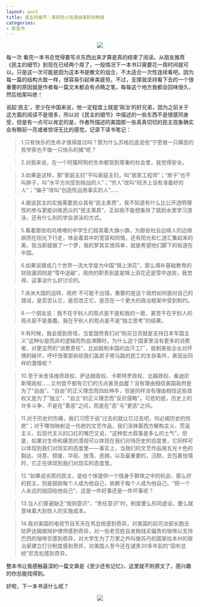 ```yaml
---
layout: post
title: 民主的细节：美好的人性源自美好的制度
categories:
- 影音书
---
```

<center><img src="http://i.imgur.com/IgSVh87.png?"></center>

每一次 看完一本书总觉得要写点东西出来才算是真的结束了阅读。从朋友推荐《民主的细节》到现在已经两个周了，一般情况下一本书只需要花一周时间就可以。只是这一次可能是因为这本书是散文的组合，不太适合一次性连续看吧。因为每一篇的结构大致一样，很容易引起审美疲劳。不过，支撑我坚持看下去的一个很重要的原因就是作者每一篇文末都会有点睛之笔，每每这个地方我都会回味很久，然后拍案叫绝！

说起‘民主’，至少在中国来说，他一定程度上就是‘政治’的好兄弟，因为之前关于这方面的阅读不是很多，所以对《民主的细节》中描述的一些东西不是很感同身受，但是有一点可以肯定的是，作者所描述的美国那一些真真切切的民主现象确实会有眼前一亮或者惊讶无比的感觉。记录下读书笔记：

>1.只有快乐的生命才值得度过吗？那为什么苏格拉底说他”宁愿做一只痛苦的哲学家也不做一只快乐的猪“呢？

>2.对我来说，在一个阿猫阿狗的生命都受到尊重的社会里，我觉得安全。

>3.如果是这样，那“家庭主妇”不叫家庭主妇，叫“居家工程师”；“胖子”也不叫胖子，叫“水平方向受到挑战的人”；“穷人”改叫“经济上没有准备好的人”；“骗子”改叫“创造性运用事实的人”……

>4.据说民主的实施需要民众具有“民主素质”，我不知道有什么比公开透明理性的参与更能训练民众的“民主素质”，正如我不能想象除了跳到水里学习游泳，还有什么别的学会游泳的方式。

>5.看着那些叽叽喳喳的中学生们摇晃着大旗小旗，为那些社会边缘人的边缘病而在阳光下行走，体会着其中的宽容和同情，还有阳光和仁道汇集起来的美，我当即就做了一个梦，我的梦其实很简单，就是希望他们脚下的街道在中国。

>6.如果说建成几个世界一流大学是为中国“锦上添花”，那么填补基础教育的财政漏洞则是“雪中送碳”，政府的职责到底是锦上添花还是雪中送炭，我觉得，这事没什么好讨论的。

>7.泱泱大国的运转，政府 不可能不出错，重要的是这个政府如何面对自己的错误，是否否认它，是否改正它，是否在一个更大的政治框架中受到制约。

>8.一个朋友说：我不在乎别人的观点是不是和我的一致，甚至不在乎别人的观点是不是愚蠢，我在乎别人的观点是不是“独立思考”的结果。

>9.有时候，我会感到奇怪，当爱国愤青们对“购买日货就是支持日本军国主义”这种似是而非的逻辑而热血沸腾时，为什么这个国家里没有更多的消费者，对更显然的“消费责任”，比如抵制本国的血汗工厂，抵制某些企业对环境的破坏，呼吁改善那些给我们盖房子修马路的民工的生存条件，表现出同样的激情呢？

>10.至于米舍洛维奇政权、萨达姆政权、卡斯特罗政权、北越政权、桑迪尼斯塔政权……又何尝不都有它们的污点甚至血腥？没有理由相信美国政府是为了"自由"、"自由"的正义理念而四处伸手，但是同样没有理由相信这些政权又是为了"独立"、"自立"的正义理念而"反抗侵略"。可悲的是，历史上的许多斗争，不是在"善恶"之间，而是在"恶"与"更恶"之间。

>11.对于历史的伤痛，我们习惯于说"过去的就让它过去吧，何必揭历史的伤疤"；对于哪怕映射这一伤疤的文艺作品，我们涂抹着西方解构主义、荒诞主义、后现代主义的口红的嘴巴又说，"这种宏大叙事是多么的土气"。但是，如果对生命和痛苦的漠视可以体现在我们对待历史的态度里，它同样可以体现到我们对现实的态度里――事实上，当我们的文艺作品用五光十色的豁达、诗意、颓废、华丽、放荡、恶搞，以及最重要的，沉默，去包裹怯懦时，它正在体现到我们对现实的态度里。

>12.“如果说劣质的民主，是给个体提供一个隐身于群体之中的机会，那么好的民主，则是鼓励每个人成为他自己，依赖于每个人成为他自己。“把一个人永远的抛回给他自己”，这是一件好事还是一件坏事呢？

>13.当人们普遍缺乏“规则意识”、“责任意识”时，制度要么形同虚设，要么就意味着大到惊人的实施成本。

>14.我对美国的电视节目天天在骂总统感到奇异，对美国的前司法部长跑去给萨达姆做辩护律师感到奇异，对一些老百姓自发掏钱买偏贵的咖啡以支持巴西的咖啡农感到奇异，对大学生为了万里之外叫做苏丹的国家给本州的政治家建立打分制度感到奇异，对美国人至今还在谴责30多年前的“窃听总统”尼克松感到奇异。

整本书让我感触最深的一篇文章是《至少还有记忆》，这里就不附原文了，感兴趣的你总能找得到。

好啦，下一本书读什么呢？

<center><img src="http://i.imgur.com/v85NzKV.jpg"></center>